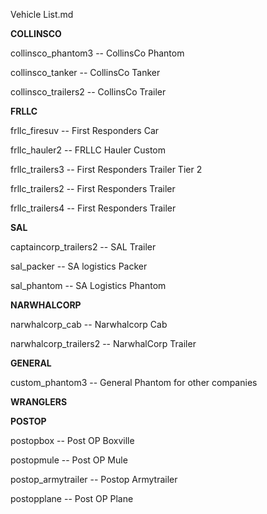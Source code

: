 Vehicle List.md

**COLLINSCO**

collinsco_phantom3 -- CollinsCo Phantom

collinsco_tanker -- CollinsCo Tanker

collinsco_trailers2 -- CollinsCo Trailer

**FRLLC**

frllc_firesuv -- First Responders Car

frllc_hauler2 -- FRLLC Hauler Custom

frllc_trailers3 -- First Responders Trailer Tier 2

frllc_trailers2 -- First Responders Trailer

frllc_trailers4 -- First Responders Trailer

**SAL**

captaincorp_trailers2 -- SAL Trailer

sal_packer -- SA logistics Packer

sal_phantom -- SA Logistics Phantom

**NARWHALCORP**

narwhalcorp_cab -- Narwhalcorp Cab

narwhalcorp_trailers2 -- NarwhalCorp Trailer

**GENERAL**

custom_phantom3 -- General Phantom for other companies

**WRANGLERS**


**POSTOP**

postopbox -- Post OP Boxville

postopmule -- Post OP Mule

postop_armytrailer -- Postop Armytrailer

postopplane -- Post OP Plane
